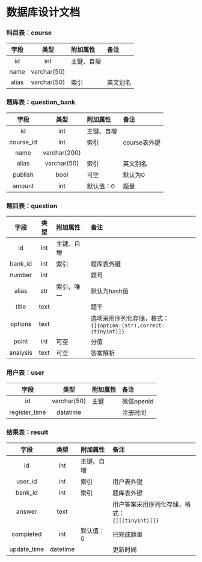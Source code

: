# 数据库设计文档

### 科目表：course
|字段	|类型	|附加属性	|备注	|
|:-----:|:-----:|:----------|:------|
|id		|int	|主键、自增	|		|
|name	|varchar(50)|		|		|
|alias	|varchar(50)|索引	|英文别名|

### 题库表：question_bank
|字段	|类型	|附加属性	|备注	|
|:-----:|:-----:|:----------|:------|
|id		|int	|主键、自增	|		|
|course_id|int	|索引		|course表外键|
|name	|varchar(200)|		|		|
|alias	|varchar(50)|索引	|英文别名|
|publish|bool	|可空		|默认为0|
|amount	|int	|默认值：0	|题量	|

### 题目表：question
|字段	|类型	|附加属性	|备注	|
|:-----:|:-----:|:----------|:------|
|id		|int	|主键、自增	|		|
|bank_id|int	|索引		|题库表外键|
|number	|int	|			|题号	|
|alias	|str	|索引，唯一	|默认为hash值|
|title	|text	|			|题干	|
|options|text	|			|选项采用序列化存储，格式：<br/>`{[{option:(str),correct:(tinyint)]}`|
|point	|int	|可空		|分值	|
|analysis|text	|可空		|答案解析|

### 用户表：user
|字段	|类型	|附加属性	|备注	|
|:-----:|:-----:|:----------|:------|
|id		|varchar(50)|主键	|微信openid|
|register_time|datatime|	|注册时间|

### 结果表：result
|字段	|类型	|附加属性	|备注	|
|:-----:|:-----:|:----------|:------|
|id		|int	|主键、自增	|		|
|user_id|int	|索引		|用户表外键|
|bank_id|int	|索引		|题库表外键|
|answer	|text	|			|用户答案采用序列化存储，格式：<br/>`{[[(tinyint)]]}`|
|completed|int	|默认值：0	|已完成题量|
|update_time|datetime|		|更新时间|
